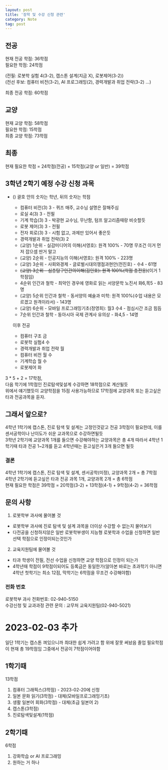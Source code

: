```yaml
---
layout: post
title: '장학 및 수강 신청 관련'
category: Note
tag: post
---
```

## 전공
현재 전공 학점: 36학점  
필요한 학점: 24학점  


(전필: 로봇학 실험 4(3-2), 캡스톤 설계(지금 X), 로봇제어(3-2))  
(전선 후보: 컴퓨터 비전(3-2), AI 프로그래밍(2), 경력개발과 취업 전략(3-2) ...)  

최종 전공 학점: 60학점

## 교양
현재 교양 학점: 58학점  
필요한 학점: 15학점  
최종 교양 학점: 73학점  

## 최종
현재 필요한 학점 = 24학점(전공) + 15학점(교양 or 일반) = 39학점

## 3학년 2학기 예정 수강 신청 과목
* () 괄호 안의 숫자는 학년, 뒤의 숫자는 학점  

  + 컴퓨터 비전(3) 3 - 퀴즈 매주, 교수님 설명은 잘해주심
  + 로실 4(3) 3 - 전필
  + 기계 학습(3) 3 - 박광현 교수님, 무난함, 텀프 알고리즘때랑 비슷할듯
  + 로봇 제어(3) 3 - 전필
  + 전자 회로(3) 3 - 시험 없고, 과제만 있어서 좋은듯
  + 경력개발과 취업 전략(3) 2
  + (교양) 1순위 - 실감미디어의 이해(서영호): 원격 100% - 70명 무조건 이거 먼저 잡으셈 딴거 말고
  + (교양) 2순위 - 인공지능의 이해(서영호): 원격 100% - 223명
  + (교양) 3순위 - 사회와경제 - 글로벌시대의쟁점과현안(전진호) - 수4 - 61명
  + ~~(교양) 3순위 - 심층탐구인간의이해(김인호): 원격 100%(학점 충전용)~~(이거 1학점임)
  +  4순위 인간과 철학 - 최악인 경우에 영화로 읽는 서양문학 노진서 화6,목5 - 83명
  +  (교양) 5순위 인간과 철학 - 동서양의 예술과 미학: 원격 100%(수업 내용은 모르겠고 원격이라서) - 143명
  + (교양) 6순위 - 모바일 프로그래밍기초(정영희): 월3 수4 - 점심시간 조금 힘듬
  + 7순위 인간과 철학 - 동아시아 국제 관계사 유의상 - 화4,5 - 14명
  
  이후 전공
  + 컴퓨터 구조 금
  + 로봇학 실험4 수
  + 경력개발과 취업 전략 월
  + 컴퓨터 비전 월 수
  + 기계학습 월 수
  + 로봇제어 화 

3 * 5 + 2 = 17학점,  
다음 학기에 1학점인 진로탐색및설계 수강하면 18학점으로 계산될듯  
위에서 얘기했듯이 교양학점을 15점 사용가능하므로 17학점에 교양과목 또는 듣고싶은 타과 전공과목을 듣자.

## 그래서 앞으로?
4학년 1학기에 캡스톤, 진로 탐색 및 설계는 고정인것같고 전공 3학점이 필요한데, 이를 센서공학이나 난이도가 쉬운 교과목으로 수강하면될듯  
3학년 2학기에 교양과목 1개를 들으면 수강해야하는 교양과목은 총 4개 따라서 4학년 1학기때 타과 전공 1~2개를 듣고 4학년때는 듣고싶은거 3개 들으면 될듯

### 결론   
4학년 1학기에 캡스톤, 진로 탐색 및 설계, 센서공학(미정), 교양과목 2개 = 총 7학점  
4학년 2학기에 듣고싶은 타과 전공 과목 1개, 교양과목 2개 = 총 6학점  
현재 필요한 학점은 39학점 = 20학점(3-2) + 13학점(4-1) + 9학점(4-2) = 36학점



## 문의 사항

1. 로봇학부 과사에 물어볼 것
  * 로봇학부 과사에 진로 탐색 및 설계 과목을 더이상 수강할 수 없는지 물어보기
  * 다전공을 신청하지않은 일반 로봇학부생이 지능형 로봇학과 수업을 신청하면 일반선택 학점으로 인정이되는것인가

2. 교육지원팀에 물어볼 것
  * 타과 학생이 전필, 전선 수업을 신청하면 교양 학점으로 인정이 되는가
  * 4학년때 학점이 9학점이되어도 등록금은 동일한가(알아본 바로는 초과학기 아니면 4학년 첫학기는 최소 12점, 막학기는 6학점을 무조건 수강해야함)





### 전화 번호
로봇학부 과사 전화번호: 02-940-5150  
수강신청 및 교과과정 관련 문의 : 교무처 교육지원팀(02-940-5021)

# 2023-02-03 추가
일단 1학기는 캡스톤 껴있으니까 최대한 쉽게 가려고 함
위에 잘못 써놨음 졸업 필요학점이 현재 총 19학점임
그중에서 전공이 7학점이어야함

## 1학기때
13학점
1. 컴퓨터 그래픽스(3학점) - 2023-02-20에 신청
2. 일본 문화 읽기(3학점) - 대체(모바일프로그래밍기초)
3. 생활 일본어 회화(3학점) - 대체(초급 일본어 2)
4. 캡스톤(3학점)
5. 진로탐색및설계(1학점)

## 2학기때
6학점

1. 강화학습 or AI 프로그래밍
2. 원하는 거 하나
